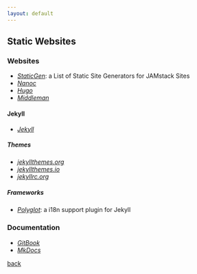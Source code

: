 ```yaml
---
layout: default
---
```


## Static Websites

### Websites

* _[StaticGen](https://www.staticgen.com/)_: a List of Static Site Generators for JAMstack Sites
* _[Nanoc](http://nanoc.ws/)_
* _[Hugo](https://gohugo.io/)_
* _[Middleman](https://middlemanapp.com/)_

#### Jekyll

* _[Jekyll](https://jekyllrb.com/)_

##### Themes

* _[jekyllthemes.org](http://jekyllthemes.org/)_
* _[jekyllthemes.io](https://jekyllthemes.io/)_
* _[jekyllrc.org](http://themes.jekyllrc.org/)_

##### Frameworks

* _[Polyglot](http://polyglot.untra.io/)_: a i18n support plugin for Jekyll

### Documentation

* _[GitBook](https://www.gitbook.com/)_
* _[MkDocs](https://www.mkdocs.org/)_

[back](../)